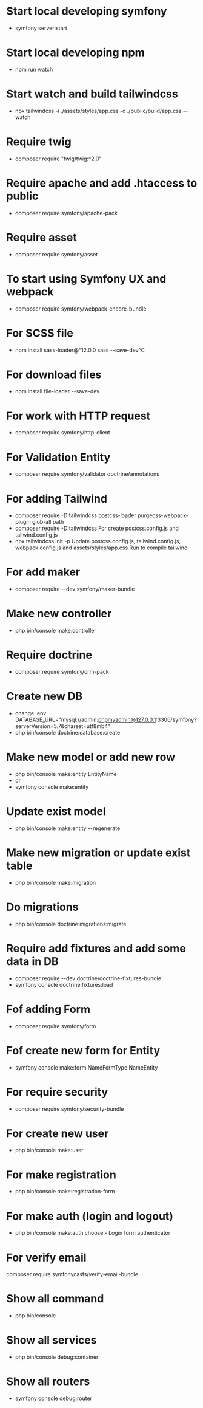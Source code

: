 # Start local developing symfony
- symfony server:start
# Start local developing npm
- npm run watch
# Start watch and build tailwindcss
- npx tailwindcss -i ./assets/styles/app.css -o ./public/build/app.css --watch

# Require twig
- composer require "twig/twig:^2.0"
# Require apache and add .htaccess to public
- composer require symfony/apache-pack
# Require asset
- composer require symfony/asset
# To start using Symfony UX and webpack
- composer require symfony/webpack-encore-bundle
# For SCSS file
- npm install sass-loader@^12.0.0 sass --save-dev^C
# For download files
- npm install file-loader --save-dev
# For work with HTTP request
- composer require symfony/http-client
# For Validation Entity
- composer require symfony/validator doctrine/annotations

# For adding Tailwind
- composer require -D tailwindcss postcss-loader purgecss-webpack-plugin glob-all path
- composer require -D tailwindcss
For create postcss.config.js and tailwind.config.js
- npx tailwindcss init -p
Update postcss.config.js, tailwind.config.js, webpack.config.js and assets/styles/app.css
Run to compile tailwind

# For add maker
- composer require --dev symfony/maker-bundle
# Make new controller
- php bin/console make:controller

# Require doctrine
- composer require symfony/orm-pack
# Create new DB
- change .env
DATABASE_URL="mysql://admin:phpmyadmin@127.0.0.1:3306/symfony?serverVersion=5.7&charset=utf8mb4"
- php bin/console doctrine:database:create
# Make new model or add new row
- php bin/console make:entity EntityName
- or
- symfony console make:entity
# Update exist model
- php bin/console make:entity --regenerate
# Make new migration or update exist table
- php bin/console make:migration
# Do migrations
- php bin/console doctrine:migrations:migrate
# Require add fixtures and add some data in DB
- composer require --dev doctrine/doctrine-fixtures-bundle
- symfony console doctrine:fixtures:load
# Fof adding Form
- composer require symfony/form
# Fof create new form for Entity
- symfony console make:form NameFormType NameEntity

# For require security
- composer require symfony/security-bundle
# For create new user
- php bin/console make:user
# For make registration
- php bin/console make:registration-form
# For make auth (login and logout)
- php bin/console make:auth
  choose - Login form authenticator
# For verify email
composer require symfonycasts/verify-email-bundle

# Show all command
- php bin/console
# Show all services
- php bin/console debug:container
# Show all routers
- symfony console debug:router

